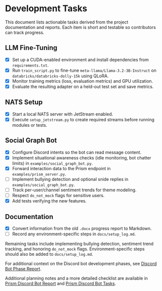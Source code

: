 # Development Tasks

This document lists actionable tasks derived from the project documentation and reports. Each item is short and testable so contributors can track progress.

## LLM Fine-Tuning
- [x] Set up a CUDA-enabled environment and install dependencies from `requirements.txt`.
- [x] Run `train_script.py` to fine-tune `meta-llama/Llama-3.2-3B-Instruct` on `databricks/databricks-dolly-15k` using QLoRA.
- [x] Monitor training metrics (loss, evaluation metrics) and GPU utilization.
- [x] Evaluate the resulting adapter on a held-out test set and save metrics.

## NATS Setup
- [x] Start a local NATS server with JetStream enabled.
- [x] Execute `setup_jetstream.py` to create required streams before running modules or tests.

## Social Graph Bot
- [x] Configure Discord intents so the bot can read message content.
- [x] Implement situational awareness checks (idle monitoring, bot chatter limits) in `examples/social_graph_bot.py`.
- [x] Forward interaction data to the Prism endpoint in `examples/prism_server.py`.
- [ ] Implement bullying detection and optional snide replies in `examples/social_graph_bot.py`.
- [ ] Track per-user/channel sentiment trends for theme modeling.
- [ ] Respect `do_not_mock` flags for sensitive users.
- [x] Add tests verifying the new features.

## Documentation
- [x] Convert information from the old `.docx` progress report to Markdown.
- [ ] Record any environment-specific steps in `docs/setup_log.md`.

Remaining tasks include implementing bullying detection, sentiment trend tracking, and honoring `do_not_mock` flags. Environment-specific steps should also be added to `docs/setup_log.md`.

For additional context on the Discord bot development phases, see
[Discord Bot Phase Report](discord_bot_phase_report.md).

Additional planning notes and a more detailed checklist are available in
[Prism Discord Bot Report](prism_discord_bot_report.md) and
[Prism Discord Bot Tasks](prism_discord_bot_tasks.md).

